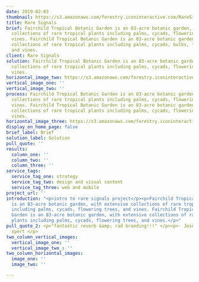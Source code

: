 ```yaml
---
date: 2019-02-03
thumbnail: https://s3.amazonaws.com/forestry.iconinteractive.com/RareSignals.009.jpeg
title: Rare Signals
brief: Fairchild Tropical Botanic Garden is an 83-acre botanic garden, with extensive
  collections of rare tropical plants including palms, cycads, flowering trees, and
  vines. Fairchild Tropical Botanic Garden is an 83-acre botanic garden, with extensive
  collections of rare tropical plants including palms, cycads, bulbs, flowering trees,
  and vines.
client: Rare Signals
solution: Fairchild Tropical Botanic Garden is an 83-acre botanic garden, with extensive
  collections of rare tropical plants including palms, cycads, flowering trees, and
  vines.
horizontal_image_two: https://s3.amazonaws.com/forestry.iconinteractive.com/RareSignals.005.jpeg
vertical_image_one: ''
vertical_image_two: ''
process: Fairchild Tropical Botanic Garden is an 83-acre botanic garden, with extensive
  collections of rare tropical plants including palms, cycads, flowering trees, and
  vines. Fairchild Tropical Botanic Garden is an 83-acre botanic garden, with extensive
  collections of rare tropical plants including palms, cycads, flowering trees, and
  vines.
horizontal_image_three: https://s3.amazonaws.com/forestry.iconinteractive.com/RareSignals.008.jpeg
display_on_home_page: false
brief_label: Brief
solution_label: Solution
pull_quote: ''
results:
  column_one: ''
  column_two: ''
  column_three: ''
service_tags:
  service_tag_one: strategy
  service_tag_two: design and visual content
  service_tag_three: web and mobile
project_url: ''
introduction: "<p>intro to rare signals project</p><p>Fairchild Tropical Botanic Garden
  is an 83-acre botanic garden, with extensive collections of rare tropical plants
  including palms, cycads, flowering trees, and vines. Fairchild Tropical Botanic
  Garden is an 83-acre botanic garden, with extensive collections of rare tropical
  plants including palms, cycads, flowering trees, and vines.</p>"
pull_quote_2: <p>"fantastic reverb &amp; rad branding!!!" </p><p>- Jose Diaz, reverb
  xpert </p>
two_column_vertical_images:
  vertical_image_one: ''
  vertical_image_two_: ''
two_column_horizontal_images:
  image_one: ''
  image_two: ''

---
```

